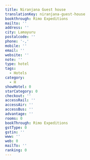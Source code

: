 ```yaml
---
title: Niranjana Guest house
translationKey: niranjana-guest-house
bookthrough: Rimo Expeditions
mailto: ''
address: ''
city: Lamayuru
postalcode: ''
phone: '-,'
mobile: ''
email: ''
website: ''
note: ''
type: hotel
tags:
  - Hotels
category:
  - H
showHotel: 0
starCategory: 0
checkout: ''
accessRail: ''
accessAir: ''
accessBus: ''
advantage: ''
rooms: 0
bookThrough: Rimo Expeditions
gstType: 0
gstin: ''
www: ''
web: 0
mailTo: ''
ranking: 0
---
```







